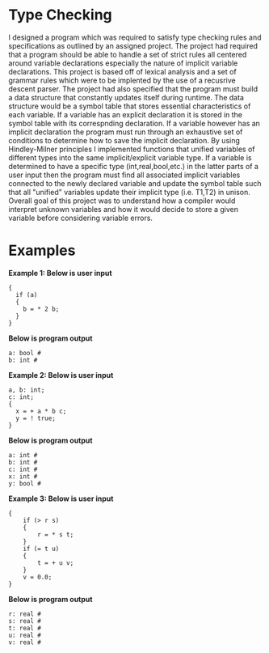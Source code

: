 # Type Checking
I designed a program which was required to satisfy type checking rules and specifications as outlined by an assigned project. The project had required that a program should be able to handle a set of strict rules all centered around variable declarations especially the nature of implicit variable declarations. This project is based off of lexical analysis and a set of grammar rules which were to be implented by the use of a recusrive descent parser. The project had also specified that the program must build a data structure that constantly updates itself during runtime. The data structure would be a symbol table that stores essential characteristics of each variable. If a variable has an explicit declaration it is stored in the symbol table with its correspnding declaration. If a variable however has an implicit declaration the program must run through an exhaustive set of conditions to determine how to save the implicit declaration. By using Hindley-Milner principles I implemented functions that unified variables of different types into the same implicit/explicit variable type. If a variable is determined to have a specific type (int,real,bool,etc.) in the latter parts of a user input then the program must find all associated implicit variables connected to the newly declared variable and update the symbol table such that all "unified" variables update their implicit type (i.e. T1,T2) in unison. Overall goal of this project was to understand how a compiler would interpret unknown variables and how it would decide to store a given variable before considering variable errors.

# Examples

**Example 1: Below is user input**
```
{
  if (a)
  {
    b = * 2 b;
  } 
}
```
**Below is program output**
```
a: bool #
b: int #
```
**Example 2: Below is user input**
```
a, b: int;
c: int;
{
  x = + a * b c;
  y = ! true; 
}
```
**Below is program output**
```
a: int #
b: int #
c: int #
x: int #
y: bool #
```
**Example 3: Below is user input**
```
{
    if (> r s) 
    {
        r = * s t;
    }
    if (= t u) 
    {
        t = + u v;
    }
    v = 0.0;
}
```
**Below is program output**
```
r: real #
s: real #
t: real #
u: real #
v: real #
```
